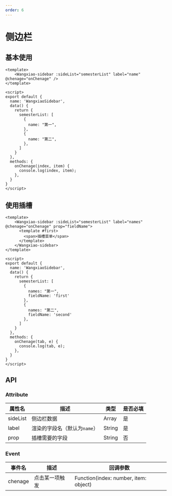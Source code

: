 ```yaml
---
order: 6
---
```

# 侧边栏

## 基本使用
```vue
<template>
    <Wangxiao-sidebar :sideList="semesterList" label="name" @chenage="onChenage" />
</template>

<script>
export default {
  name: 'WangxiaoSidebar',
  data() {
    return {
      semesterList: [
        {
          name: "第一",
        },
        {
          name: "第二",
        },
      ]
    }
  },
  methods: {
    onChenage(index, item) {
      console.log(index, item);
    },
  }
}
</script>
```

## 使用插槽

```vue
<template>
    <Wangxiao-sidebar :sideList="semesterList" label="names" @chenage="onChenage" prop="fieldName">
      <template #first>
        <span>插槽菜单</span>
      </template>
    </Wangxiao-sidebar>
</template>

<script>
export default {
  name: 'WangxiaoSidebar',
  data() {
    return {
      semesterList: [
        {
          names: "第一",
          fieldName: 'first'
        },
        {
          names: "第二",
          fieldName: 'second'
        },
      ]
    }
  },
  methods: {
    onChenage(tab, e) {
      console.log(tab, e);
    },
  }
}
</script>
```

## API

### Attribute

| 属性名   | 描述                         | 类型   | 是否必填 |
| -------- | ---------------------------- | ------ | -------- |
| sideList | 侧边栏数据                   | Array  | 是       |
| label    | 渲染的字段名（默认为`name`） | String | 是       |
| prop     | 插槽需要的字段               | String | 否       |

### Event

| 事件名  | 描述           | 回调参数                              |
| ------- | -------------- | ------------------------------------- |
| chenage | 点击某一项触发 | Function(index: number, item: object) |

